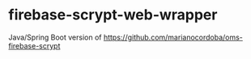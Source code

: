 # firebase-scrypt-web-wrapper

Java/Spring Boot version of https://github.com/marianocordoba/oms-firebase-scrypt
